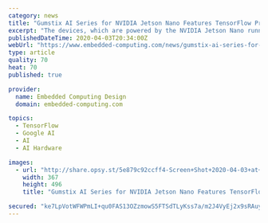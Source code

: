 ```yaml
---
category: news
title: "Gumstix AI Series for NVIDIA Jetson Nano Features TensorFlow Pre-Integration"
excerpt: "The devices, which are powered by the NVIDIA Jetson Nano running a Quad-core ARM A57, feature built in TensorFlow support to make edge AI prototyping more accessible for software engineers. According to the company, the AI devices streamline the software-hardware integration and provide users the following benefits: - Easy to customize modular ..."
publishedDateTime: 2020-04-03T20:34:00Z
webUrl: "https://www.embedded-computing.com/news/gumstix-ai-series-for-nvidia-jetson-nano-features-tensorflow-pre-integration"
type: article
quality: 70
heat: 70
published: true

provider:
  name: Embedded Computing Design
  domain: embedded-computing.com

topics:
  - TensorFlow
  - Google AI
  - AI
  - AI Hardware

images:
  - url: "http://share.opsy.st/5e879c92ccff4-Screen+Shot+2020-04-03+at+1.28.54+PM.png"
    width: 367
    height: 496
    title: "Gumstix AI Series for NVIDIA Jetson Nano Features TensorFlow Pre-Integration"

secured: "ke7LpVotWFWPmLI+qu0FAS13OZzmowS5FTSdTLyKss7a/m2J4VyEj2x9sRAuyrFyWsDQRSBFA0OEFSGay5A4lwDff4B4/S/b9uRWNmVz6Vf1/+Kx4MBjpY7sjfuBulGI8JNixf9BwMDon+xwoocUWx757UiY7ijJtVYacuLGlAzs0bGlLpHlMdvRbKdsnozEqZSCsrSuTmp4zGnvmv/wWmbA2XqtI96ooyRRZdr87Fs4Wh+pCxGzHRli+vi2YekwL614nRyHkLg2AcA3KWaLNnPyGTJBv9dnWew19t1ug4lnSlahZOntGOYgDa2VUt1u;7DrDPW/zKcJ7zivQoR/uXw=="
---
```


